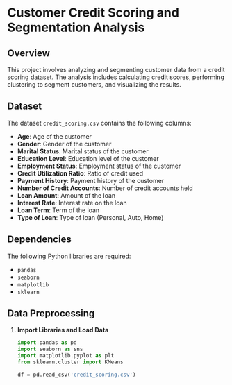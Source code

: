 # Customer Credit Scoring and Segmentation Analysis

## Overview

This project involves analyzing and segmenting customer data from a credit scoring dataset. The analysis includes calculating credit scores, performing clustering to segment customers, and visualizing the results.

## Dataset

The dataset `credit_scoring.csv` contains the following columns:
- **Age**: Age of the customer
- **Gender**: Gender of the customer
- **Marital Status**: Marital status of the customer
- **Education Level**: Education level of the customer
- **Employment Status**: Employment status of the customer
- **Credit Utilization Ratio**: Ratio of credit used
- **Payment History**: Payment history of the customer
- **Number of Credit Accounts**: Number of credit accounts held
- **Loan Amount**: Amount of the loan
- **Interest Rate**: Interest rate on the loan
- **Loan Term**: Term of the loan
- **Type of Loan**: Type of loan (Personal, Auto, Home)

## Dependencies

The following Python libraries are required:
- `pandas`
- `seaborn`
- `matplotlib`
- `sklearn`

## Data Preprocessing

1. **Import Libraries and Load Data**
   ```python
   import pandas as pd
   import seaborn as sns
   import matplotlib.pyplot as plt
   from sklearn.cluster import KMeans

   df = pd.read_csv('credit_scoring.csv')
